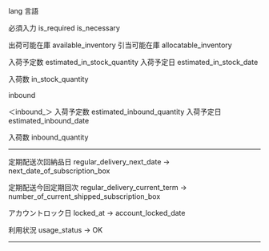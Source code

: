lang	言語

必須入力
is_required
is_necessary

出荷可能在庫
available_inventory
引当可能在庫
allocatable_inventory


入荷予定数    estimated_in_stock_quantity
入荷予定日    estimated_in_stock_date

入荷数        in_stock_quantity

inbound

＜inbound_＞
入荷予定数    estimated_inbound_quantity
入荷予定日    estimated_inbound_date

入荷数        inbound_quantity


---------------------------------------------------------

定期配送次回納品日
regular_delivery_next_date
 -> next_date_of_subscription_box


定期配送今回定期回次
regular_delivery_current_term
 -> number_of_current_shipped_subscription_box


アカウントロック日
locked_at
 -> account_locked_date

利用状況
usage_status
 -> OK

______

